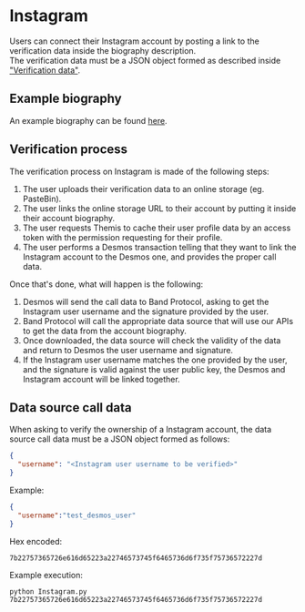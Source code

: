 # Instagram

Users can connect their Instagram account by posting a link to the verification data inside the biography description.  
The verification data must be a JSON object formed as described inside ["Verification data"](../../README.md#verification-data).

## Example biography

An example biography can be found [here](https://www.instagram.com/test_desmos_user).

## Verification process

The verification process on Instagram is made of the following steps:

1. The user uploads their verification data to an online storage (eg. PasteBin).
2. The user links the online storage URL to their account by putting it inside their account biography.
3. The user requests Themis to cache their user profile data by an access token with the permission requesting for their profile.
4. The user performs a Desmos transaction telling that they want to link the Instagram account to the Desmos one, and provides the proper call data.

Once that's done, what will happen is the following:

1. Desmos will send the call data to Band Protocol, asking to get the Instagram user username and the signature provided by the user.
2. Band Protocol will call the appropriate data source that will use our APIs to get the data from the account biography.
3. Once downloaded, the data source will check the validity of the data and return to Desmos the user username and signature.
4. If the Instagram user username matches the one provided by the user, and the signature is valid against the user public key, the Desmos and Instagram account will be linked together.  

## Data source call data

When asking to verify the ownership of a Instagram account, the data source call data must be a JSON object formed as follows:

```json
{
  "username": "<Instagram user username to be verified>"
}
```

Example:

```json
{
  "username":"test_desmos_user"
}
```

Hex encoded:
```
7b22757365726e616d65223a22746573745f6465736d6f735f75736572227d
```

Example execution:

```shell
python Instagram.py 7b22757365726e616d65223a22746573745f6465736d6f735f75736572227d
```
